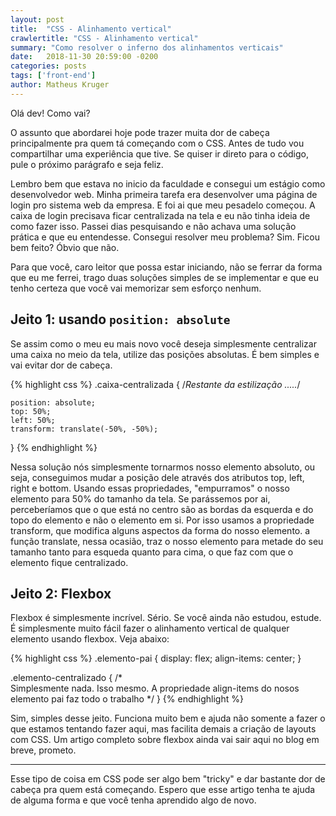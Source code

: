 ```yaml
---
layout: post
title:  "CSS - Alinhamento vertical"
crawlertitle: "CSS - Alinhamento vertical"
summary: "Como resolver o inferno dos alinhamentos verticais"
date:   2018-11-30 20:59:00 -0200
categories: posts
tags: ['front-end']
author: Matheus Kruger
---
```

Olá dev! Como vai?

O assunto que abordarei hoje pode trazer muita dor de cabeça principalmente pra quem tá começando com o CSS. Antes de tudo vou compartilhar uma experiência que tive. Se quiser ir direto para o código, pule o próximo parágrafo e seja feliz.

Lembro bem que estava no inicio da faculdade e consegui um estágio como desenvolvedor web. Minha primeira tarefa era desenvolver uma página de login pro sistema web da empresa. E foi ai que meu pesadelo começou. A caixa de login precisava ficar centralizada na tela e eu não tinha ideia de como fazer isso. Passei dias pesquisando e não achava uma solução prática e que eu entendesse. Consegui resolver meu problema? Sim. Ficou bem feito? Óbvio que não. 

Para que você, caro leitor que possa estar iniciando, não se ferrar da forma que eu me ferrei, trago duas soluções simples de se implementar e que eu tenho certeza que você vai memorizar sem esforço nenhum.


## Jeito 1: usando `position: absolute`

Se assim como o meu eu mais novo você deseja simplesmente centralizar uma caixa no meio da tela, utilize das posições absolutas. É bem simples e vai evitar dor de cabeça.

{% highlight css %}
.caixa-centralizada {
    /*Restante da estilização .....*/
    
    position: absolute;
    top: 50%;
    left: 50%;
    transform: translate(-50%, -50%);
}
{% endhighlight %}

Nessa solução nós simplesmente tornarmos nosso elemento absoluto, ou seja, conseguimos mudar a posição dele através dos atributos top, left, right e bottom. Usando essas propriedades, "empurramos" o nosso elemento para 50% do tamanho da tela. Se parássemos por ai, perceberíamos que o que está no centro são as bordas da esquerda e do topo do elemento e não o elemento em si. Por isso usamos a propriedade transform, que modifica alguns aspectos da forma do nosso elemento. a função translate, nessa ocasião, traz o nosso elemento para metade do seu tamanho tanto para esqueda quanto para cima, o que faz com que o elemento fique centralizado. 

## Jeito 2: Flexbox

Flexbox é simplesmente incrível. Sério. Se você ainda não estudou, estude. É simplesmente muito fácil fazer o alinhamento vertical de qualquer elemento usando flexbox. Veja abaixo:

{% highlight css %}
.elemento-pai {
    display: flex;
    align-items: center;
}

.elemento-centralizado {
    /*  
        Simplesmente nada. Isso mesmo. 
        A propriedade align-items do nosos elemento pai faz todo o trabalho
    */
}
{% endhighlight %}

Sim, simples desse jeito. Funciona muito bem e ajuda não somente a fazer o que estamos tentando fazer aqui, mas facilita demais a criação de layouts com CSS. Um artigo completo sobre flexbox ainda vai sair aqui no blog em breve, prometo.

***

Esse tipo de coisa em CSS pode ser algo bem "tricky" e dar bastante dor de cabeça pra quem está começando. Espero que esse artigo tenha te ajuda de alguma forma e que você tenha aprendido algo de novo. 